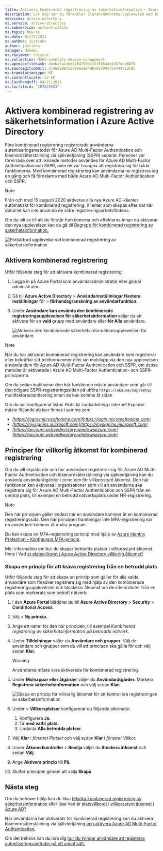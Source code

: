 ```yaml
---
title: Aktivera kombinerad registrering av säkerhetsinformation – Azure Active Directory
description: Lär dig hur du förenklar slutanvändarens upplevelse med kombinerad Azure AD Multi-Factor Authentication och registrering av lösenordsåterställning via självbetjäning.
services: active-directory
ms.service: active-directory
ms.subservice: authentication
ms.topic: how-to
ms.date: 01/27/2021
ms.author: justinha
author: justinha
manager: daveba
ms.reviewer: rhicock
ms.collection: M365-identity-device-management
ms.openlocfilehash: e6eba5ac4ed61847596e12f56544e6d07dca8075
ms.sourcegitcommit: 3c460886f53a84ae104d8a09d94acb3444a23cdc
ms.translationtype: MT
ms.contentlocale: sv-SE
ms.lasthandoff: 04/21/2021
ms.locfileid: "107829583"
---
```

# <a name="enable-combined-security-information-registration-in-azure-active-directory"></a>Aktivera kombinerad registrering av säkerhetsinformation i Azure Active Directory

Före kombinerad registrering registrerade användarna autentiseringsmetoder för Azure AD Multi-Factor Authentication och lösenordsåterställning via självbetjäning (SSPR) separat. Personer var förvirrade över att liknande metoder användes för Azure AD Multi-Factor Authentication och SSPR, men de var tvungna att registrera sig för båda funktionerna. Med kombinerad registrering kan användarna nu registrera sig en gång och få fördelarna med både Azure AD Multi-Factor Authentication och SSPR.

> [!NOTE]
> Från och med 15 augusti 2020 aktiveras alla nya Azure AD-klienter automatiskt för kombinerad registrering. Klienter som skapas efter det här datumet kan inte använda de äldre registreringsarbetsflödena.

Om du vill se till att du förstår funktionerna och effekterna innan du aktiverar den nya upplevelsen kan du gå till [Begrepp för kombinerad registrering av säkerhetsinformation.](concept-registration-mfa-sspr-combined.md)

![Förbättrad upplevelse vid kombinerad registrering av säkerhetsinformation](media/howto-registration-mfa-sspr-combined/combined-security-info-more-required.png)

## <a name="enable-combined-registration"></a>Aktivera kombinerad registrering

Utför följande steg för att aktivera kombinerad registrering:

1. Logga in på Azure Portal som användaradministratör eller global administratör.
2. Gå till **Azure Active Directory**  >  **Användarinställningar Hantera inställningar** för  >  **förhandsgranskning av användarfunktion.**
3. Under **Användare kan använda den kombinerade registreringsupplevelsen för säkerhetsinformation** väljer du att aktivera för en **vald** grupp med användare eller **för Alla** användare.

   ![Aktivera den kombinerade säkerhetsinformationsupplevelsen för användare](media/howto-registration-mfa-sspr-combined/enable-the-combined-security-info.png)

> [!NOTE]
> När du har aktiverat kombinerad registrering kan användare som registrerar eller bekräftar sitt telefonnummer eller sin mobilapp via den nya upplevelsen använda dem för Azure AD Multi-Factor Authentication och SSPR, om dessa metoder är aktiverade i Azure AD Multi-Factor Authentication- och SSPR-principerna.
>
> Om du sedan inaktiverar den här funktionen måste användare som går till den tidigare SSPR-registreringssidan på utföra `https://aka.ms/ssprsetup` multifaktorautentisering innan de kan komma åt sidan.

Om du har konfigurerat listan *Plats till zontilldelning* i Internet Explorer måste följande platser finnas i samma zon:

* *[https://login.microsoftonline.com](https://login.microsoftonline.com)*
* *[https://mysignins.microsoft.com](https://mysignins.microsoft.com)*
* *[https://account.activedirectory.windowsazure.com](https://account.activedirectory.windowsazure.com)*

## <a name="conditional-access-policies-for-combined-registration"></a>Principer för villkorlig åtkomst för kombinerad registrering

Om du vill skydda när och hur användare registrerar sig för Azure AD Multi-Factor Authentication och lösenordsåterställning via självbetjäning kan du använda användaråtgärder i principen för villkorsstyrd åtkomst. Den här funktionen kan aktiveras i organisationer som vill att användarna ska registrera sig för Azure AD Multi-Factor Authentication och SSPR från en central plats, till exempel en betrodd nätverksplats under HR-registrering.

> [!NOTE]
> Den här principen gäller endast när en användare kommer åt en kombinerad registreringssida. Den här principen framtvingar inte MFA-registrering när en användare kommer åt andra program.
>
> Du kan skapa en MFA-registreringsprincip med hjälp av [Azure Identity Protection – Konfigurera MFA-princip](../identity-protection/howto-identity-protection-configure-mfa-policy.md).

Mer information om hur du skapar betrodda platser i villkorsstyrd åtkomst finns i Vad [är platsvillkoret i Azure Active Directory villkorlig åtkomst?](../conditional-access/location-condition.md#named-locations)

### <a name="create-a-policy-to-require-registration-from-a-trusted-location"></a>Skapa en princip för att kräva registrering från en betrodd plats

Utför följande steg för att skapa en princip som gäller för alla valda användare som försöker registrera sig med hjälp av den kombinerade registreringsupplevelsen och blockerar åtkomst om de inte ansluter från en plats som markerats som betrott nätverk:

1. I den **Azure Portal** bläddrar du till **Azure Active Directory**  >  **Security**  >  **Conditional Access**.
1. Välj **+ Ny princip.**
1. Ange ett namn för den här principen, till exempel *Kombinerad registrering av säkerhetsinformation på betrodda nätverk.*
1. Under **Tilldelningar** väljer du **Användare och grupper**. Välj de användare och grupper som du vill att principen ska gälla för och välj sedan **Klar.**

   > [!WARNING]
   > Användarna måste vara aktiverade för kombinerad registrering.

1. Under **Molnappar eller åtgärder** väljer du **Användaråtgärder.** Markera **Registrera säkerhetsinformation** och välj sedan **Klar.**

    ![Skapa en princip för villkorlig åtkomst för att kontrollera registreringen av säkerhetsinformation](media/howto-registration-mfa-sspr-combined/require-registration-from-trusted-location.png)

1. Under   >  **Villkorsplatser** konfigurerar du följande alternativ:
   1. Konfigurera **Ja.**
   1. Ta **med valfri plats.**
   1. Undanta **Alla betrodda platser.**
1. Välj **Klar** i *fönstret Platser* och välj sedan **Klar** i *fönstret* Villkor.
1. Under **Åtkomstkontroller**  >  **Bevilja** väljer du **Blockera åtkomst** och sedan **Välj**.
1. Ange **Aktivera princip** till **På**.
1. Slutför principen genom att välja **Skapa**.

## <a name="next-steps"></a>Nästa steg

Om du behöver hjälp kan du läsa [felsöka kombinerad registrering av säkerhetsinformation](howto-registration-mfa-sspr-combined-troubleshoot.md) eller läsa Vad är [platsvillkoret i villkorsstyrd åtkomst i Azure AD?](../conditional-access/location-condition.md)

När användarna har aktiverats för [](tutorial-enable-sspr.md) kombinerad registrering kan du aktivera lösenordsåterställning via självbetjäning [och aktivera Azure AD Multi-Factor Authentication.](tutorial-enable-azure-mfa.md)

Om det behövs kan du lära dig [hur du tvingar användare att registrera autentiseringsmetoder på ett annat sätt.](howto-mfa-userdevicesettings.md#manage-user-authentication-options)
